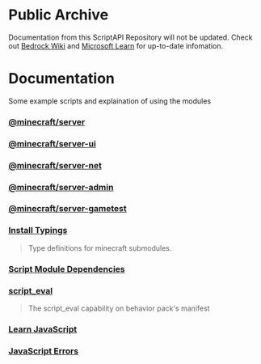 # Public Archive

Documentation from this ScriptAPI Repository will not be updated. Check out [Bedrock Wiki](https://wiki.bedrock.dev/) and [Microsoft Learn](https://learn.microsoft.com/en-us/minecraft/creator/scriptapi/) for up-to-date infomation.

# Documentation

Some example scripts and explaination of using the modules

### [@minecraft/server](./MinecraftApi/%40minecraft/server/)

### [@minecraft/server-ui](./MinecraftApi/%40minecraft/server-ui/)

### [@minecraft/server-net](./MinecraftApi/%40minecraft/server-net/)

### [@minecraft/server-admin](./MinecraftApi/%40minecraft/server-admin/)

### [@minecraft/server-gametest](./MinecraftApi/%40minecraft/server-gametest/)

### [Install Typings](./TypeScript/install-typings.md)
> Type definitions for minecraft submodules.

### [Script Module Dependencies](./MinecraftApi/dependencies.md)

### [script_eval](./MinecraftApi/script_eval.md)
> The script_eval capability on behavior pack's manifest

### [Learn JavaScript](./JavaScript/)

### [JavaScript Errors](./JavaScript/Error.md)
